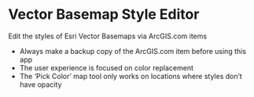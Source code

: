# Vector Basemap Style Editor
Edit the styles of Esri Vector Basemaps via ArcGIS.com items
-	Always make a backup copy of the ArcGIS.com item before using this app
-	The user experience is focused on color replacement
-	The ‘Pick Color’ map tool only works on locations where styles don’t have opacity
